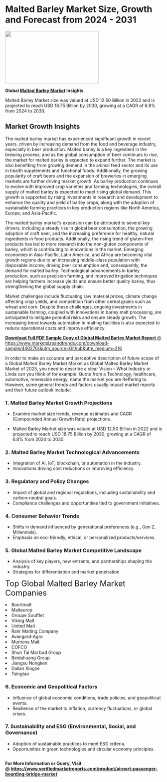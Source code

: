 <H1>Malted Barley Market Size, Growth and Forecast from 2024 - 2031</H1><img class="aligncenter size-medium wp-image-584254" src="https://thirdeyenews.in/wp-content/uploads/2024/09/Global-Market-Research-300x168.jpeg" alt="" width="300" height="168" /><p><strong>Global&nbsp;<a href="https://www.marketsizeandtrends.com/download-sample/440270/&amp;utm_source=Github&utm_medium=216">Malted Barley Market</a> Insights</strong></p><p>Malted Barley Market size was valued at USD 12.50 Billion in 2022 and is projected to reach USD 18.75 Billion by 2030, growing at a CAGR of 6.8% from 2024 to 2030.</p><p><h2>Market Growth Insights</h2> <p>The malted barley market has experienced significant growth in recent years, driven by increasing demand from the food and beverage industry, especially in beer production. Malted barley is a key ingredient in the brewing process, and as the global consumption of beer continues to rise, the market for malted barley is expected to expand further. The market is also benefiting from growing demand in the animal feed sector and its use in health supplements and functional foods. Additionally, the growing popularity of craft beers and the expansion of breweries in emerging markets are further driving market growth. As barley production continues to evolve with improved crop varieties and farming technologies, the overall supply of malted barley is expected to meet rising global demand. This growth is supported by rising investments in research and development to enhance the quality and yield of barley crops, along with the adoption of sustainable farming practices in key production regions like North America, Europe, and Asia-Pacific.</p> <p><a href="download-link"></a></p> <p>The malted barley market's expansion can be attributed to several key drivers, including a steady rise in global beer consumption, the growing adoption of craft beer, and the increasing preference for healthy, natural ingredients in food products. Additionally, the rising trend of gluten-free products has led to more research into the non-gluten components of barley, which is contributing to innovations in the market. Emerging economies in Asia-Pacific, Latin America, and Africa are becoming vital growth regions due to an increasing middle-class population with disposable income, driving beer consumption and, consequently, the demand for malted barley. Technological advancements in barley production, such as precision farming, and improved irrigation techniques are helping farmers increase yields and ensure better quality barley, thus strengthening the global supply chain.</p> <p>Market challenges include fluctuating raw material prices, climate change affecting crop yields, and competition from other cereal grains such as wheat and corn. Despite these challenges, ongoing investments in sustainable farming, coupled with innovations in barley malt processing, are anticipated to mitigate potential risks and ensure steady growth. The increasing trend towards automation in malting facilities is also expected to reduce operational costs and improve efficiency.</p> <p><a href="get-more-link"></p><p><span class=""><strong>Download Full PDF Sample Copy of Global Malted Barley Market Report</strong> @ <a href="https://www.marketsizeandtrends.com/download-sample/440270/&amp;utm_source=Github&utm_medium=216" target="_blank">https://www.marketsizeandtrends.com/download-sample/440270/&amp;utm_source=Github&utm_medium=216</a></span></p><p>In order to make an accurate and perceptive description of future scope of a Global&nbsp;Malted Barley Market Market as Global&nbsp;Malted Barley Market Market of 2025, you need to describe a clear Vision &ndash; What Industry or Linda can you think of for example: Quote from a Technology, healthcare, automotive, renewable energy, name the market you are Reffering to. However, some general trends and factors usually impact market reports and their future outlook include:</p><h3>1.&nbsp;<strong>Malted Barley Market Growth Projections</strong></h3><ul><li>Examine market size trends, revenue estimates and CAGR (Compounded Annual Growth Rate) projections.</li><li><p>Malted Barley Market size was valued at USD 12.50 Billion in 2022 and is projected to reach USD 18.75 Billion by 2030, growing at a CAGR of 6.8% from 2024 to 2030.</p></li></ul><h3>2.&nbsp;<strong>Malted Barley Market Technological Advancements</strong></h3><ul><li>Integration of AI, IoT, blockchain, or automation in the industry.</li><li>Innovations driving cost reductions or improving efficiency.</li></ul><h3>3.&nbsp;<strong>Regulatory and Policy Changes</strong></h3><ul><li>Impact of global and regional regulations, including sustainability and carbon-neutral goals.</li><li>Compliance challenges and opportunities tied to government initiatives.</li></ul><h3>4.&nbsp;<strong>Consumer Behavior Trends</strong></h3><ul><li>Shifts in demand influenced by generational preferences (e.g., Gen Z, Millennials).</li><li>Emphasis on eco-friendly, ethical, or personalized products/services.</li></ul><h3>5.&nbsp;<strong>Global Malted Barley Market Competitive Landscape</strong></h3><ul><li>Analysis of key players, new entrants, and partnerships shaping the industry.</li><li>Strategies for differentiation and market penetration.</li></ul><p data-pm-slice="1 1 []"><span style="color: inherit; font-family: inherit; font-size: 25px;">Top Global Malted Barley Market Companies</span></p><div class="" data-test-id=""><p><li>Boortmalt</li><li> Malteurop</li><li> Groupe Soufflet</li><li> Viking Malt</li><li> United Malt</li><li> Rahr Malting Company</li><li> Avangard-Agro</li><li> Muntons Malt</li><li> COFCO</li><li> Shun Tai Mai bud Group</li><li> Beidahuang Group</li><li> Jiangsu Nongken</li><li> Dalian Xingze</li><li> Tsingtao</li></p></div><h3>6.&nbsp;<strong>Economic and Geopolitical Factors</strong></h3><ul><li>Influence of global economic conditions, trade policies, and geopolitical events.</li><li>Resilience of the market to inflation, currency fluctuations, or global crises.</li></ul><h3>7.&nbsp;<strong>Sustainability and ESG (Environmental, Social, and Governance)</strong></h3><ul><li>Adoption of sustainable practices to meet ESG criteria.</li><li>Opportunities in green technologies and circular economy principles.</li></ul><h2><strong style="font-size: 14px;">For More Information or Query, Visit @&nbsp;</strong><a style="background-color: #ffffff; font-size: 14px;" href="https://www.marketsizeandtrends.com/report/malted-barley-market/" target="_blank">https://www.verifiedmarketreports.com/product/airport-passenger-boarding-bridge-market</a></h2>
